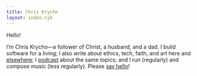 ```yaml
---
title: Chris Krycho
layout: index.njk
---
```


Hello!

I’m Chris Krycho—a follower of Christ, a husband, and a dad. I build software for a living; I also write about ethics, tech, faith, and art here and [elsewhere]; I [podcast] about the same topics; and I run (regularly) and compose music (less regularly). Please [say hello]!

[elsewhere]: /appearances/
[podcast]: /podcasts/
[say hello]: mailto:hello@chriskrycho.com
